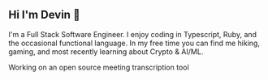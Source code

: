 ## Hi I'm Devin 👋
I'm a Full Stack Software Engineer. I enjoy coding in Typescript, Ruby, and the occasional functional language. In my free time you can find me hiking, gaming, and most recently learning about Crypto & AI/ML.

Working on an open source meeting transcription tool

